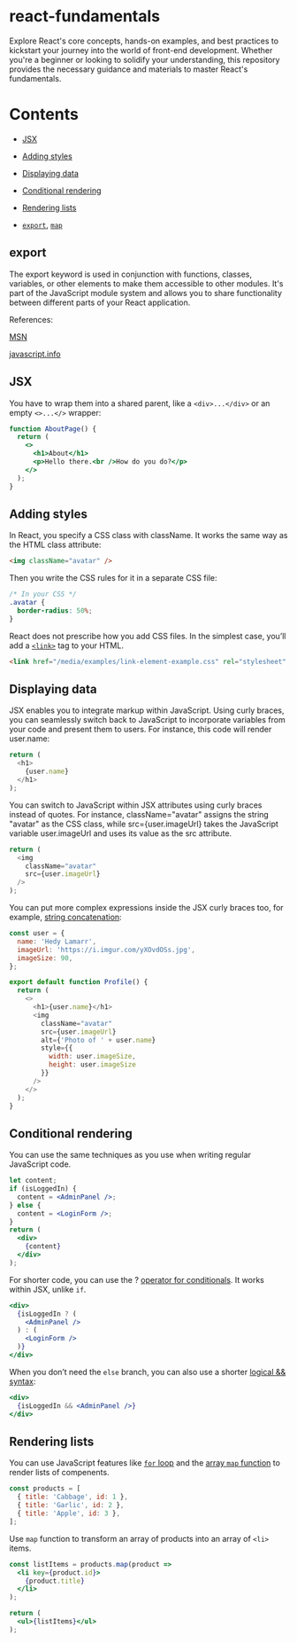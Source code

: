 # react-fundamentals
Explore React's core concepts, hands-on examples, and best practices to kickstart your journey into the world of front-end development. Whether you're a beginner or looking to solidify your understanding, this repository provides the necessary guidance and materials to master React's fundamentals.


# Contents
 
 - [JSX](#jsx)
 - [Adding styles](#adding-styles)
 - [Displaying data](#displaying-data)
 - [Conditional rendering](#conditional-rendering)
 - [Rendering lists](#rendering-lists)

- [`export`](#export), [`map`](#map)


## export
The export keyword is used in conjunction with functions, classes, variables, or other elements to make them accessible to other modules. It's part of the JavaScript module system and allows you to share functionality between different parts of your React application.

References:

[MSN](https://developer.mozilla.org/en-US/docs/web/javascript/reference/statements/export)

[ javascript.info](https://javascript.info/import-export)

## JSX
You have to wrap them into a shared parent, like a `<div>...</div>` or an empty `<>...</>` wrapper:

```jsx
function AboutPage() {
  return (
    <>
      <h1>About</h1>
      <p>Hello there.<br />How do you do?</p>
    </>
  );
}
```

## Adding styles
In React, you specify a CSS class with className. It works the same way as the HTML class attribute:
```html
<img className="avatar" />
```
Then you write the CSS rules for it in a separate CSS file:

```css
/* In your CSS */
.avatar {
  border-radius: 50%;
}
```
React does not prescribe how you add CSS files. In the simplest case, you’ll add a [`<link>`](https://developer.mozilla.org/en-US/docs/Web/HTML/Element/link) tag to your HTML.
```html
<link href="/media/examples/link-element-example.css" rel="stylesheet" />
```

## Displaying data
JSX enables you to integrate markup within JavaScript. Using curly braces, you can seamlessly switch back to JavaScript to incorporate variables from your code and present them to users. For instance, this code will render user.name:
```javascript
return (
  <h1>
    {user.name}
  </h1>
);
```
You can switch to JavaScript within JSX attributes using curly braces instead of quotes. For instance, className="avatar" assigns the string "avatar" as the CSS class, while src={user.imageUrl} takes the JavaScript variable user.imageUrl and uses its value as the src attribute.
```javascript
return (
  <img
    className="avatar"
    src={user.imageUrl}
  />
);
```
You can put more complex expressions inside the JSX curly braces too, for example, [string concatenation](https://javascript.info/operators#string-concatenation-with-binary):
```javascript
const user = {
  name: 'Hedy Lamarr',
  imageUrl: 'https://i.imgur.com/yXOvdOSs.jpg',
  imageSize: 90,
};

export default function Profile() {
  return (
    <>
      <h1>{user.name}</h1>
      <img
        className="avatar"
        src={user.imageUrl}
        alt={'Photo of ' + user.name}
        style={{
          width: user.imageSize,
          height: user.imageSize
        }}
      />
    </>
  );
}
```

## Conditional rendering
You can use the same techniques as you use when writing regular JavaScript code.
```jsx
let content;
if (isLoggedIn) {
  content = <AdminPanel />;
} else {
  content = <LoginForm />;
}
return (
  <div>
    {content}
  </div>
);
```
For shorter code, you can use the ? [operator for conditionals](https://developer.mozilla.org/en-US/docs/Web/JavaScript/Reference/Operators/Conditional_Operator). It works within JSX, unlike `if`.
```jsx
<div>
  {isLoggedIn ? (
    <AdminPanel />
  ) : (
    <LoginForm />
  )}
</div>
```
When you don’t need the `else` branch, you can also use a shorter [logical && syntax](https://developer.mozilla.org/en-US/docs/Web/JavaScript/Reference/Operators/Logical_AND#short-circuit_evaluation):
```jsx
<div>
  {isLoggedIn && <AdminPanel />}
</div>
```
## Rendering lists
You can use JavaScript features like [`for` loop](https://developer.mozilla.org/en-US/docs/Web/JavaScript/Reference/Statements/for) and the [array `map` function](https://developer.mozilla.org/en-US/docs/Web/JavaScript/Reference/Global_Objects/Array/map) to render lists of compenents.

```jsx
const products = [
  { title: 'Cabbage', id: 1 },
  { title: 'Garlic', id: 2 },
  { title: 'Apple', id: 3 },
];
```

Use `map` function to transform an array of products into an array of `<li>` items.<div id="map"/>

```jsx
const listItems = products.map(product =>
  <li key={product.id}>
    {product.title}
  </li>
);

return (
  <ul>{listItems}</ul>
);
```
